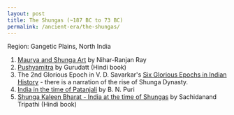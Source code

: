 ```yaml
---
layout: post
title: The Shungas (~187 BC to 73 BC)
permalink: /ancient-era/the-shungas/
---
```


Region: Gangetic Plains, North India

1. [Maurya and Shunga Art](https://archive.org/details/in.gov.ignca.34822) by Nihar-Ranjan Ray
2. [Pushyamitra](https://archive.org/details/Pushyamitra/) by Gurudatt (Hindi book)
3. The 2nd Glorious Epoch in V. D. Savarkar's [Six Glorious Epochs in Indian History](https://archive.org/details/6-glorious-epochs-of-indian-history/) - there is a narration of the rise of Shunga Dynasty.
4. [India in the time of Patanjali](https://archive.org/details/in.ernet.dli.2015.533738/) by B. N. Puri
5. [Shunga Kaleen Bharat - India at the time of Shungas](https://www.exoticindiaart.com/book/details/india-at-time-of-shungas-old-and-rare-book-mzu261/) by Sachidanand Tripathi (Hindi book)
